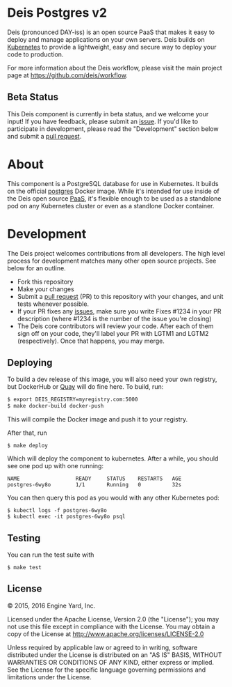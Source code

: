 # Deis Postgres v2

Deis (pronounced DAY-iss) is an open source PaaS that makes it easy to deploy and manage applications on your own servers. Deis builds on [Kubernetes](http://kubernetes.io/) to provide a lightweight, easy and secure way to deploy your code to production.

For more information about the Deis workflow, please visit the main project page at https://github.com/deis/workflow.

## Beta Status

This Deis component is currently in beta status, and we welcome your input! If you have feedback, please submit an [issue][issues]. If you'd like to participate in development, please read the "Development" section below and submit a [pull request][prs].

# About

This component is a PostgreSQL database for use in Kubernetes. It builds on the official [postgres](https://registry.hub.docker.com/_/postgres/) Docker image. While it's intended for use inside of the Deis open source [PaaS](https://en.wikipedia.org/wiki/Platform_as_a_service), it's flexible enough to be used as a standalone pod on any Kubernetes cluster or even as a standlone Docker container.

# Development

The Deis project welcomes contributions from all developers. The high level process for development matches many other open source projects. See below for an outline.

- Fork this repository
- Make your changes
- Submit a [pull request][prs] (PR) to this repository with your changes, and unit tests whenever possible.
- If your PR fixes any [issues][issues], make sure you write Fixes #1234 in your PR description (where #1234 is the number of the issue you're closing)
- The Deis core contributors will review your code. After each of them sign off on your code, they'll label your PR with LGTM1 and LGTM2 (respectively). Once that happens, you may merge.


## Deploying

To build a dev release of this image, you will also need your own registry, but DockerHub or
[Quay](https://quay.io/) will do fine here. To build, run:

```bash
$ export DEIS_REGISTRY=myregistry.com:5000
$ make docker-build docker-push
```

This will compile the Docker image and push it to your registry.

After that, run

```
$ make deploy
```

Which will deploy the component to kubernetes. After a while, you should see one pod up with one
running:

```
NAME                  READY     STATUS    RESTARTS   AGE
postgres-6wy8o        1/1       Running   0          32s
```

You can then query this pod as you would with any other Kubernetes pod:

```
$ kubectl logs -f postgres-6wy8o
$ kubectl exec -it postgres-6wy8o psql
```


## Testing

You can run the test suite with

```
$ make test
```


## License

© 2015, 2016 Engine Yard, Inc.

Licensed under the Apache License, Version 2.0 (the "License"); you may
not use this file except in compliance with the License. You may obtain
a copy of the License at <http://www.apache.org/licenses/LICENSE-2.0>

Unless required by applicable law or agreed to in writing, software
distributed under the License is distributed on an "AS IS" BASIS,
WITHOUT WARRANTIES OR CONDITIONS OF ANY KIND, either express or implied.
See the License for the specific language governing permissions and
limitations under the License.

[prs]: https://github.com/deis/postgres/pulls
[issues]: https://github.com/deis/postgres/issues
